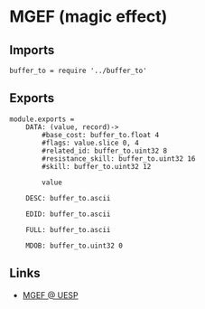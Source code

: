 # MGEF (magic effect)

## Imports

	buffer_to = require '../buffer_to'


## Exports

	module.exports =
		DATA: (value, record)->
			#base_cost: buffer_to.float 4
			#flags: value.slice 0, 4
			#related_id: buffer_to.uint32 8
			#resistance_skill: buffer_to.uint32 16
			#skill: buffer_to.uint32 12

			value

		DESC: buffer_to.ascii

		EDID: buffer_to.ascii

		FULL: buffer_to.ascii

		MDOB: buffer_to.uint32 0


## Links

- [MGEF @ UESP](http://www.uesp.net/wiki/Tes5Mod:Mod_File_Format/MGEF)
